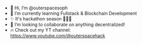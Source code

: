 - 👋 Hi, I’m @outerspacesoph
- 🌱 I’m currently learning Fullstack & Blockchain Development
- ✨ It's hackathon season 👩🏼‍💻
- 💞️ I’m looking to collaborate on anything decentralized!
- 🔥 Check out my YT channel: https://www.youtube.com/@outerspacehack

<!---
outerspacesoph/outerspacesoph is a ✨ special ✨ repository because its `README.md` (this file) appears on your GitHub profile.
You can click the Preview link to take a look at your changes.
--->
